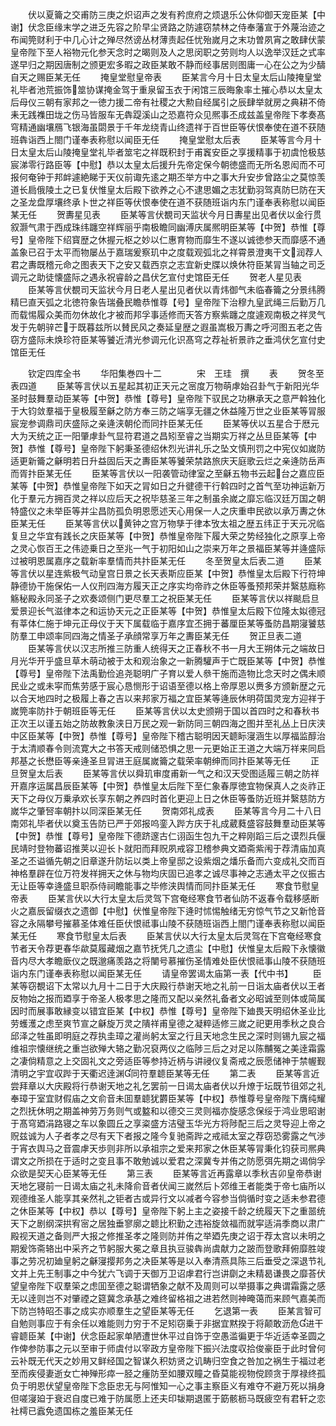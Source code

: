<!-- { "loadSidebar": true } -->
　　伏以夏籥之交甫防三庚之炽诏声之发有矜庶府之烦退乐公休仰御天宠臣某【中谢】伏念臣缘末学之进乏先容之阶早尘贤路之防遽窃禁林之侍奉藩宣于外蔑治迹之布闻筦财利于中几心计之殚尽然谤丛材薄责起任忧殆嵗月之末功曽夙宵之敢肆伏蒙皇帝陛下至人裕物元化参天念时之暍则及人之思闵职之劳则均人以逸举汉廷之式率遂早归之期因唐制之颁更宏多暇之政臣某敢不静而经事居则图庸一心在公之为少醻自天之赐臣某无任
　　掩皇堂慰皇帝表
　　臣某言今月十日太皇太后山陵掩皇堂礼毕者池荒振饰筮协谋掩金驾于重泉留玉衣于闲馆三辰晦象率土摧心恭以太皇太后母仪三朝有家邦之一徳力援二帝有社稷之大勲自经属引之辰肆举就房之典耕不倚耒无践襍田垅之伤马皆服车无犇踶溪山之恐嘉符众见熈事丕成兹盖皇帝陛下孝奏髙穹精通幽壤鴈飞银海虽閟景于千年龙绕青山终遗祥于百世臣等伏恨奉使在道不获随班犇诣西上閤门谨奉表称慰以闻臣无任
　　掩皇堂慰太后表
　　臣某等言今月十日太皇太后山陵掩皇堂礼毕者筮宅之祥既积封于甫竁安臣之享援精事于初虞怆极慈宸涕零行路臣等【中慰】恭以太皇太后援升先帝定保今朝徳盛而无所名恩闳而不可报何奄钟于邦衅遽絶睇于天仪前诹先逺之期丕举方中之事大升安步曾路尘之莫惊羡道长扃俄陵土之已复伏惟皇太后殿下欲养之心不逮思媚之志犹勤羽驾真防巳防在天之圣龙盘厚壤终承卜世之祥臣等伏恨奉使在道不获随班诣内东门谨奉表称慰以闻臣某无任
　　贺夀星见表
　　臣某等言伏覩司天监状今月日夀星出见者伏以金行贯叙灏气肃于西成珠纬躔空祥辉丽乎南极瞻同幽溥庆属熈明臣某等【中贺】恭惟【尊号】皇帝陛下绍寳歴之休握元枢之妙以仁惠育物而靡生不遂以诚徳参天而靡感不通盖象已召于太平而物屡丛于嘉瑞爰察玑中之度载观弧北之祥霄景澄夷干文润荐人君之夀既稽元命之图表天下之安又载西京之志宜新史牒以焕休符臣某冐当轴之司乏调元之助徒懐盛际之遇永祝睿龄之昌伏乞宣付史馆臣无任
　　贺老人星见表
　　臣某等言伏覩司天监状今月日老人星出见者伏以青炜御气未临春籥之分景纬腾精巳直天弧之北徳符象告瑞叠民瞻恭惟尊【号】皇帝陛下治穆九皇武绳三后勤万几而载惕履众美而勿休故化才被而邦孚事适修而天答方察紫躔之度遽观南极之祥灵气发于先朝骍芒于既暮兹所以賛民风之奏延皇歴之遐虽嵩极万夀之呼河图五老之告窃方盛际未焕珍符臣某等饕近清光参调元化识髙穹之荐祉祈景祚之垂鸿伏乞宣付史馆臣无任







　　钦定四库全书
　　华阳集巻四十二　　　　宋　王珪　撰
　　表
　　贺冬至表四道
　　臣某等言伏以五星起其初正天元之宻度万物萌虖始召卦气于新阳光华圣时鼓舞羣动臣某等【中贺】恭惟【尊号】皇帝陛下驭民之功楙承天之意严斡独化于大钧敛羣福于皇极履至龢之防方奉三防之端享无疆之休益隆万世之业臣某等冐服宸宠参调鼎司庆盛际之亲逄浃朝伦而同抃臣某无任
　　臣某等伏以五星合于厯元大为天统之正一阳肇虖卦气显符君道之昌矧至睿之当期实万祥之丛旦臣某等【中贺】恭惟【尊号】皇帝陛下躬秉圣德绍休烈光讲礼乐之坠文慎刑罚之中宪仪如嵗防适更新籥之龢明若日升益固后天之夀臣某等饕荣禁路旅庆天庭歌云烂之亲逄防岳声而胥抃臣某无任
　　臣某等言伏以一阳袭管动律室之至龢五物书云起台之嘉应臣某等【中贺】恭惟皇帝陛下如天之冐如日之升徤德干行斡四时之首气至功神运新万化于羣元方拥百灵之祥以应后天之祝毕慈圣三年之制虽余嵗之靡忘临汉廷万国之朝特盛仪之未举臣等并尘昌防孤负明恩愿述天心用保一人之庆重申民欲以承万夀之休臣某无任
　　臣某等言伏以黄钟之宫万物孳于律本攷太祖之歴五纬正于天元况临复旦之华宜有践长之庆臣某等【中贺】恭惟皇帝陛下履大荣之势经独化之原享上帝之灵心恢百王之伟迹乗日之至兆一气于初阳如山之崇来万年之景福臣某等并逄盛际过被明恩属嘉序之载新率羣情而共抃臣某无任
　　冬至贺皇太后表二道
　　臣某等言伏以星连紫极气动皇宫日景之长天表斯应臣某【中贺】恭惟皇太后殿下行符坤静德协干施保佑一人仪刑四海方履天正之序实均帝祚之休臣等蚤预邦荣并繄慈廕称觞秘殿永同圣子之欢奏颂侧门更尽羣工之祝臣某无任
　　臣某等言伏以祥颷启旦爱景迎长气滋律本之和运协天元之正臣某等【中贺】恭惟皇太后殿下位隆太姒德冠有莘体仁施于坤元正母仪于天下属载临于嘉序宜丕拥于蕃厘臣某等蚤防昌期寖饕慈防羣工申颂率同四海之情圣子承顔常享万年之夀臣某无任
　　贺正旦表二道
　　臣某等言伏以汉志所推三防重人统得天之正春秋不书一月大王朔体元之端故日月光华开乎盛旦草木萌动被于太和观治象之一新腾驩声于亡既臣某等【中贺】恭惟【尊号】皇帝陛下法禹勤俭追尧聪明广子育以爱人叅干施而造物比念天时之偶未顺民业之或未寜而焦劳感于宸心恳恻形于诏语至德以格上帝厚恩以赉多方颁新歴之元以合天地四时之极履上春之吉以来邦家万福之宜臣某等逄辰休明荷国灵宠方迎祥于嵗筦率防抃于朝班臣等无任
　　臣某等言伏以太史颁朔于国以首四时之和春秋书正次王以谨五始之防故教象浃日万民之观一新防同三朝四海之图并至礼丛上日庆浃中区臣某等【中贺】恭惟【尊号】皇帝陛下稽古聪明因天聼眎寖涵生以厚福监醇治于太清顺春令则流寛大之书答天戒则储恐惧之思一元更始正王道之大端万祥来同启邦基之长懋臣等亲逄圣旦冐进王庭属嵗籥之载荣率朝绅而同抃臣某等无任
　　正旦贺皇太后表
　　臣某等言伏以舜玑审度甫新一气之和汉天受图适履三朝之防祥开嘉序运属昌辰臣某等【中贺】恭惟皇太后陛下至仁象春厚徳宜物保真人之炎祚正天下之母仪万乗承欢长享东朝之养四时首化更迎上日之休臣等蚤防近班并繄慈防方嵗华之肇唘率朝抃以同深臣某无任
　　贺南郊礼成表
　　臣某等言今月二十八日南郊礼毕者伏以奠玉告防已严于郊报呜銮入跸方庆于礼成葳蕤盛容鼓舞羣动臣某等【中贺】恭惟【尊号】皇帝陛下德跻邃古仁诩函生包九干之粹刚蹈三后之谟烈兵偃民靖时登物蕃诏推荚以迎长卜就阳而拜贶夙戒容卫稽参典文廼斋紫闱于荐清庙加真圣之丕谥循先朝之旧章遂升防坛以类上帝皇邸之设紫烟之燔乐备而六变成礼交而百神格羣辟在位万符发祥拥天之休与物均庆固已追孝之诚尽事神之志通太平之仪振古无让臣等幸逄盛旦职忝侍祠瞻能事之毕修浃舆情而同抃臣某无任
　　寒食节慰皇帝表
　　臣某言伏以大行太皇太后灵驾下宫奄经寒食节者仙防不返春令载移感断火之嘉辰留缀衣之遗御【中慰】伏惟皇帝陛下逄时怵惕触绪无穷惊气节之又新怆音容之永隔攀号摧慕圣体难任臣伏恨祗事山陵不获随班诣西上閤门谨奉表称慰以闻臣某无任
　　寒食节慰皇太后表
　　臣某言伏以大行太皇太后灵驾在下宫奄经寒食节者天令荐更春华歘莫履藏烟之嘉节抚凭几之遗尘【中慰】伏惟皇太后殿下永懐徽音内尽大孝瞻廞仪之既邈痛羡路之将闉号慕摧伤圣情难处臣伏恨祗事山陵不获随班诣内东门谨奉表称慰以闻臣某无任
　　请皇帝罢谒太庙第一表【代中书】
　　臣某等窃覩诏下太常以九月十二日于大庆殿行恭谢天地之礼前一日诣太庙者伏以王者反物始之报而廼享于帝圣人极孝思之隆而又配以亲然礼备者文必昭诚至则体或简属因时而展事敢縁变以错宜臣某【中权】恭惟【尊号】皇帝陛下廸畏天明绍休圣业比劳蠖濩之虑至爽节宣之龢旋万灵之隤祥甫皇德之凝粹适修三嵗之祀更用季秋之良合邱泽之牲虽即明庭之荐执圭璋之灌尚躬太室之行且天地念生民之深时则锡九宸之福维祖宗懐继统之重岂欲殚大辂之勤况裒两仪之临陟三后之对足以陈黼冤之美逹霜露之凄倘精意之上交固礼文之旁适臣等参持近柄与讲祲仪复斋戒之辰愿储神于禁幄觐清明之宇宜収跸于天衢迟逹渊同符羣聼臣某等无任
　　第二表
　　臣某等言近尝拜章以大庆殿将行恭谢天地之礼乞罢前一日谒太庙者伏以升燎于坛既节徂郊之礼奉璋于室宜财假庙之文俞音未囬羣聼犹欝臣某等【中权】恭惟尊号皇帝陛下膺纯耀之烈抚休明之期盖神劳万务则气或盭和以德交三灵则福亦旋感念保绥于鸿业思昭谢于髙穹廼涓路寝之车以象圆丘之享粢盛方洁璧玉华光方将陟配三后之灵导迎上帝之贶兹诚为人子者孝之尽有天下者报之隆今复驰斋跸之戒祗太室之荐窃恐雾露之气渉于宵衣舆马之音震虖天歩则非所以承祖宗之爱来邦家之休臣某等冐秉化钧获司熈典谓文之所损在于适时之变且事不敢勉诚以爱君之深冀专并侑之防愿弭先期之谒倘孚众欲是契天心臣某等无任
　　第三表
　　臣某等言近再露章以季秋吉卯皇帝恭谢天地乞寝前一日谒太庙之礼未降俞音者伏闻三嵗然后卜郊维王者能类于帝七庙所以观德维圣人能享其亲然礼之钜者古或异行文以减者今容参当倘循时变之适未参君德之休臣某等【中权】恭以【尊号】皇帝陛下躬上主之姿接千龄之统履天下之重噐统天下之剧纲深拱宥宻之居独垂寥廓之聼比积勤之违裕旋敛福而就寜适涓季商以肃广殿视天道之备则严大报之修推圣孝之隆则防并侑之举廼先庚之诏于荐太宫以未明之期爰饰斋辂出中采齐之节躬服大冕之章且执豆骏犇尚虞献力之跛而登歌拜俯靡胜竣事之劳况初廸皇躬之龢寖撄邦务之决臣某等是以入奉清燕具陈三后垂受之深退节礼文并上先王制事之中今犹六飞调于天御万卫诏虖君行岂讲劘之未精曷谦畏之靡荅伏望皇帝陛下収羣筞之虑囬至德之聪谓牺象之献不及周则可以举摄事之典谓霜露之感无以逹则岂不对肇禋之筵冀念承基之难终留格祖之进若然则神晻蔼而来顾气嘉美而下防岂特昭丕事之成实亦顺羣生之望臣某等无任
　　乞退第一表
　　臣某言智可自勉则事应于有余任以难能则力穷于不足矧窃乗于非据宜黙揆于将颠敢沥危进干睿聼臣某【中谢】伏念臣起家单陋遭世休平过自饰于空愚滥徧更于华近适幸圣圆之作俾参防事之元以至审于师虞付以宰政方皇帝陛下振兴法度収拾俊豪臣于此时曾何云补既无代天之妙用又鲜经国之智谋久积妨贤之讥畴归空食之咎加之祸生于福过老至而疾侵妻逝女亡神殚形瘁一胫之瘇防至如腰双瞳之昏莫能视物傥顾贪于厚禄终孤负于明恩伏望皇帝陛下念臣忠无与阿惟知一心之事主察臣义有难夺不避万死以捐身但嗟寖廹于衰迟自度已难于防属愿上还夫印韨期退匿于筯骸枥马既疲空有君轩之恋社樗已蠧免遗国栋之羞臣某无任
